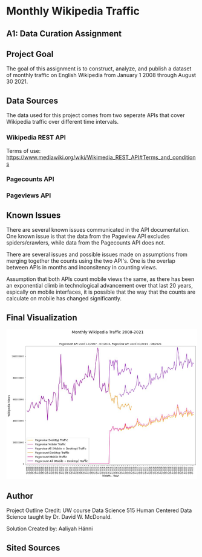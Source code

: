 # Monthly Wikipedia Traffic
## A1: Data Curation Assignment 


## Project Goal
The goal of this assignment is to construct, analyze, and publish a dataset of monthly traffic on English Wikipedia from January 1 2008 through August 30 2021.

## Data Sources
The data used for this project comes from two seperate APIs that cover Wikipedia traffic over different time intervals. 

### Wikipedia REST API
Terms of use: https://www.mediawiki.org/wiki/Wikimedia_REST_API#Terms_and_conditions

### Pagecounts API

### Pageviews API

## Known Issues
There are several known issues communicated in the API documentation. One known issue is that the data from the Pageview API excludes spiders/crawlers, while data from the Pagecounts API does not.

There are several issues and possible issues made on assumptions from merging together the counts using the two API's. One is the overlap between APIs in months and inconsitency in counting views.

Assumption that both APIs count mobile views the same, as there has been an exponential climb in technological advancement over that last 20 years, espically on mobile interfaces, it is possible that the way that the counts are calculate on mobile has changed significantly. 

## Final Visualization
<img src = '/wikipedia_traffic_200712-202108_visualization.jpg'>


## Author
Project Outline Credit: UW course Data Science 515 Human Centered Data Science taught by Dr. David W. McDonald.

Solution Created by: Aaliyah Hänni

## Sited Sources
